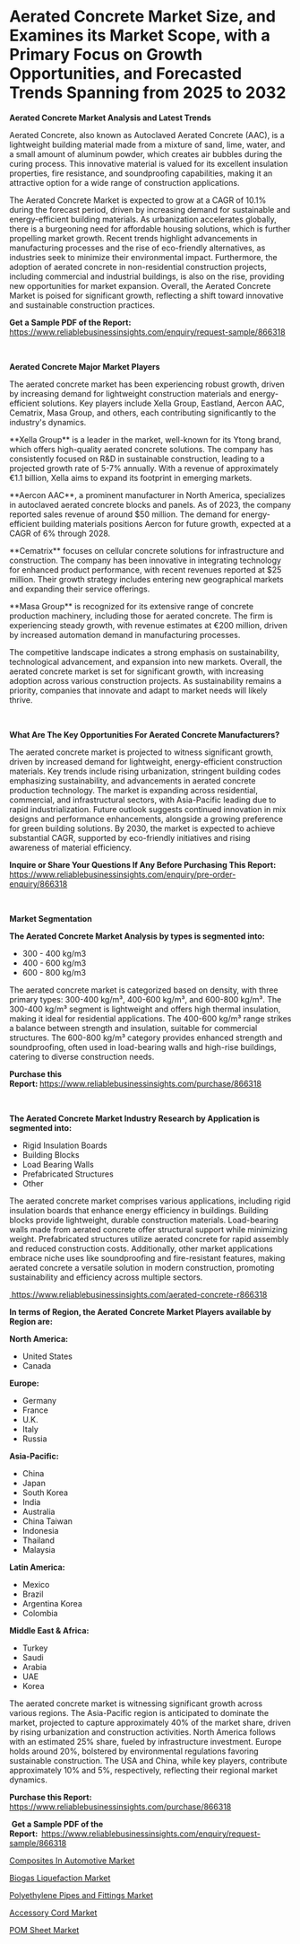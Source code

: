 <p><h1>Aerated Concrete Market Size, and Examines its Market Scope, with a Primary Focus on Growth Opportunities, and Forecasted Trends Spanning from 2025 to 2032</h1></p><p><strong>Aerated Concrete Market Analysis and Latest Trends</strong></p>
<p><p>Aerated Concrete, also known as Autoclaved Aerated Concrete (AAC), is a lightweight building material made from a mixture of sand, lime, water, and a small amount of aluminum powder, which creates air bubbles during the curing process. This innovative material is valued for its excellent insulation properties, fire resistance, and soundproofing capabilities, making it an attractive option for a wide range of construction applications.</p><p>The Aerated Concrete Market is expected to grow at a CAGR of 10.1% during the forecast period, driven by increasing demand for sustainable and energy-efficient building materials. As urbanization accelerates globally, there is a burgeoning need for affordable housing solutions, which is further propelling market growth. Recent trends highlight advancements in manufacturing processes and the rise of eco-friendly alternatives, as industries seek to minimize their environmental impact. Furthermore, the adoption of aerated concrete in non-residential construction projects, including commercial and industrial buildings, is also on the rise, providing new opportunities for market expansion. Overall, the Aerated Concrete Market is poised for significant growth, reflecting a shift toward innovative and sustainable construction practices.</p></p>
<p><strong>Get a Sample PDF of the Report:&nbsp;</strong> <a href="https://www.reliablebusinessinsights.com/enquiry/request-sample/866318?utm_campaign=96&utm_medium=2&utm_source=Github&utm_content=ia&utm_term=01042025&utm_id=aerated-concrete">https://www.reliablebusinessinsights.com/enquiry/request-sample/866318</a></p>
<p>&nbsp;</p>
<p><strong>Aerated Concrete Major Market Players</strong></p>
<p><p>The aerated concrete market has been experiencing robust growth, driven by increasing demand for lightweight construction materials and energy-efficient solutions. Key players include Xella Group, Eastland, Aercon AAC, Cematrix, Masa Group, and others, each contributing significantly to the industry's dynamics.</p><p>**Xella Group** is a leader in the market, well-known for its Ytong brand, which offers high-quality aerated concrete solutions. The company has consistently focused on R&D in sustainable construction, leading to a projected growth rate of 5-7% annually. With a revenue of approximately €1.1 billion, Xella aims to expand its footprint in emerging markets.</p><p>**Aercon AAC**, a prominent manufacturer in North America, specializes in autoclaved aerated concrete blocks and panels. As of 2023, the company reported sales revenue of around $50 million. The demand for energy-efficient building materials positions Aercon for future growth, expected at a CAGR of 6% through 2028.</p><p>**Cematrix** focuses on cellular concrete solutions for infrastructure and construction. The company has been innovative in integrating technology for enhanced product performance, with recent revenues reported at $25 million. Their growth strategy includes entering new geographical markets and expanding their service offerings.</p><p>**Masa Group** is recognized for its extensive range of concrete production machinery, including those for aerated concrete. The firm is experiencing steady growth, with revenue estimates at €200 million, driven by increased automation demand in manufacturing processes.</p><p>The competitive landscape indicates a strong emphasis on sustainability, technological advancement, and expansion into new markets. Overall, the aerated concrete market is set for significant growth, with increasing adoption across various construction projects. As sustainability remains a priority, companies that innovate and adapt to market needs will likely thrive.</p></p>
<p>&nbsp;</p>
<p><strong>What Are The Key Opportunities For Aerated Concrete Manufacturers?</strong></p>
<p><p>The aerated concrete market is projected to witness significant growth, driven by increased demand for lightweight, energy-efficient construction materials. Key trends include rising urbanization, stringent building codes emphasizing sustainability, and advancements in aerated concrete production technology. The market is expanding across residential, commercial, and infrastructural sectors, with Asia-Pacific leading due to rapid industrialization. Future outlook suggests continued innovation in mix designs and performance enhancements, alongside a growing preference for green building solutions. By 2030, the market is expected to achieve substantial CAGR, supported by eco-friendly initiatives and rising awareness of material efficiency.</p></p>
<p><strong>Inquire or Share Your Questions If Any Before Purchasing This Report:</strong> <a href="https://www.reliablebusinessinsights.com/enquiry/pre-order-enquiry/866318?utm_campaign=96&utm_medium=2&utm_source=Github&utm_content=ia&utm_term=01042025&utm_id=aerated-concrete">https://www.reliablebusinessinsights.com/enquiry/pre-order-enquiry/866318</a></p>
<p>&nbsp;</p>
<p><strong>Market Segmentation</strong></p>
<p><strong>The Aerated Concrete Market Analysis by types is segmented into:</strong></p>
<p><ul><li>300 - 400 kg/m3</li><li>400 - 600 kg/m3</li><li>600 - 800 kg/m3</li></ul></p>
<p><p>The aerated concrete market is categorized based on density, with three primary types: 300-400 kg/m³, 400-600 kg/m³, and 600-800 kg/m³. The 300-400 kg/m³ segment is lightweight and offers high thermal insulation, making it ideal for residential applications. The 400-600 kg/m³ range strikes a balance between strength and insulation, suitable for commercial structures. The 600-800 kg/m³ category provides enhanced strength and soundproofing, often used in load-bearing walls and high-rise buildings, catering to diverse construction needs.</p></p>
<p><strong>Purchase this Report:&nbsp;</strong><a href="https://www.reliablebusinessinsights.com/purchase/866318?utm_campaign=96&utm_medium=2&utm_source=Github&utm_content=ia&utm_term=01042025&utm_id=aerated-concrete">https://www.reliablebusinessinsights.com/purchase/866318</a></p>
<p>&nbsp;</p>
<p><strong>The Aerated Concrete Market Industry Research by Application is segmented into:</strong></p>
<p><ul><li>Rigid Insulation Boards</li><li>Building Blocks</li><li>Load Bearing Walls</li><li>Prefabricated Structures</li><li>Other</li></ul></p>
<p><p>The aerated concrete market comprises various applications, including rigid insulation boards that enhance energy efficiency in buildings. Building blocks provide lightweight, durable construction materials. Load-bearing walls made from aerated concrete offer structural support while minimizing weight. Prefabricated structures utilize aerated concrete for rapid assembly and reduced construction costs. Additionally, other market applications embrace niche uses like soundproofing and fire-resistant features, making aerated concrete a versatile solution in modern construction, promoting sustainability and efficiency across multiple sectors.</p></p>
<p><a href="https://www.reliablebusinessinsights.com/aerated-concrete-r866318?utm_campaign=96&utm_medium=2&utm_source=Github&utm_content=ia&utm_term=01042025&utm_id=aerated-concrete">&nbsp;https://www.reliablebusinessinsights.com/aerated-concrete-r866318</a></p>
<p><strong>In terms of Region, the Aerated Concrete Market Players available by Region are:</strong></p>
<p>
    <p> <strong> North America: </strong>
        <ul>
            <li>United States</li>
            <li>Canada</li>
        </ul>
        </p> 
    <p> <strong> Europe: </strong>
        <ul>
            <li>Germany</li>
            <li>France</li>
            <li>U.K.</li>
            <li>Italy</li>
            <li>Russia</li>
        </ul>
        </p> 
    <p> <strong> Asia-Pacific: </strong>
        <ul>
            <li>China</li>
            <li>Japan</li>
            <li>South Korea</li>
            <li>India</li>
            <li>Australia</li>
            <li>China Taiwan</li>
            <li>Indonesia</li>
            <li>Thailand</li>
            <li>Malaysia</li>
        </ul>
        </p> 
    <p> <strong> Latin America: </strong>
        <ul>
            <li>Mexico</li>
            <li>Brazil</li>
            <li>Argentina Korea</li>
            <li>Colombia</li>
        </ul>
        </p> 
    <p> <strong> Middle East & Africa: </strong>
        <ul>
            <li>Turkey</li>
            <li>Saudi</li>
            <li>Arabia</li>
            <li>UAE</li>
            <li>Korea</li>
        </ul>
    </p>
    </p>
<p><p>The aerated concrete market is witnessing significant growth across various regions. The Asia-Pacific region is anticipated to dominate the market, projected to capture approximately 40% of the market share, driven by rising urbanization and construction activities. North America follows with an estimated 25% share, fueled by infrastructure investment. Europe holds around 20%, bolstered by environmental regulations favoring sustainable construction. The USA and China, while key players, contribute approximately 10% and 5%, respectively, reflecting their regional market dynamics.</p></p>
<p><strong>Purchase this Report: </strong><a href="https://www.reliablebusinessinsights.com/purchase/866318?utm_campaign=96&utm_medium=2&utm_source=Github&utm_content=ia&utm_term=01042025&utm_id=aerated-concrete">https://www.reliablebusinessinsights.com/purchase/866318</a></p>
<p>&nbsp;<strong>Get a Sample PDF of the Report:&nbsp;&nbsp;</strong><a href="https://www.reliablebusinessinsights.com/enquiry/request-sample/866318?utm_campaign=96&utm_medium=2&utm_source=Github&utm_content=ia&utm_term=01042025&utm_id=aerated-concrete">https://www.reliablebusinessinsights.com/enquiry/request-sample/866318</a></p>
<p><strong></strong></p>
<p><p><a href="https://github.com/kabotcaddoub/Market-Research-Report-List-1/blob/main/composites-in-automotive-market.md?utm_campaign=96&utm_medium=2&utm_source=Github&utm_content=ia&utm_term=01042025&utm_id=aerated-concrete">Composites In Automotive Market</a></p><p><a href="https://github.com/duskodazzi34/Market-Research-Report-List-1/blob/main/biogas-liquefaction-market.md?utm_campaign=96&utm_medium=2&utm_source=Github&utm_content=ia&utm_term=01042025&utm_id=aerated-concrete">Biogas Liquefaction Market</a></p><p><a href="https://github.com/forttgoddym7/Market-Research-Report-List-1/blob/main/polyethylene-pipes-and-fittings-market.md?utm_campaign=96&utm_medium=2&utm_source=Github&utm_content=ia&utm_term=01042025&utm_id=aerated-concrete">Polyethylene Pipes and Fittings Market</a></p><p><a href="https://github.com/daddskokenk4/Market-Research-Report-List-1/blob/main/accessory-cord-market.md?utm_campaign=96&utm_medium=2&utm_source=Github&utm_content=ia&utm_term=01042025&utm_id=aerated-concrete">Accessory Cord Market</a></p><p><a href="https://github.com/kimomeifbnu26/Market-Research-Report-List-1/blob/main/pom-sheet-market.md?utm_campaign=96&utm_medium=2&utm_source=Github&utm_content=ia&utm_term=01042025&utm_id=aerated-concrete">POM Sheet Market</a></p></p>